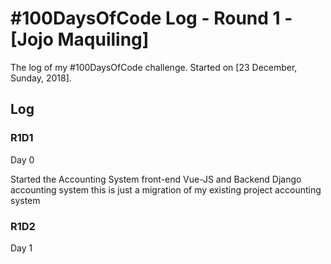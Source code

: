 # #100DaysOfCode Log - Round 1 - [Jojo Maquiling]

The log of my #100DaysOfCode challenge. Started on [23 December, Sunday, 2018].

## Log

### R1D1 

Day 0

Started the Accounting System front-end Vue-JS and Backend Django accounting system this is just a migration of my existing project accounting system


### R1D2
Day 1


